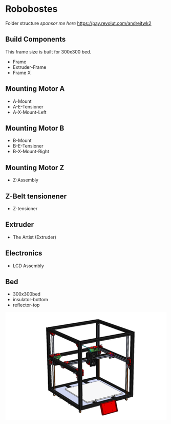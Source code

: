 # Robobostes 
Folder structure
_sponsor me here_ https://pay.revolut.com/andreitwk2

## Build Components
This frame size is built for 300x300 bed.
  - Frame
  - Extruder-Frame
  - Frame X

## Mounting Motor A
  - A-Mount
  - A-E-Tensioner
  - A-X-Mount-Left
## Mounting Motor B
  - B-Mount
  - B-E-Tensioner
  - B-X-Mount-Right
## Mounting Motor Z
  - Z-Assembly

## Z-Belt tensionener
  - Z-tensioner 

## Extruder
  - The Artist (Extruder)

## Electronics
  - LCD Assembly

## Bed
  - 300x300bed
  - insulator-bottom
  - reflector-top

![Robobostes](robobostes-frame.png)
